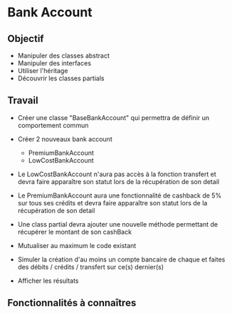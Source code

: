 # Bank Account

## Objectif
- Manipuler des classes abstract
- Manipuler des interfaces
- Utiliser l'héritage
- Découvrir les classes partials

## Travail
- Créer une classe "BaseBankAccount" qui permettra de définir un comportement commun
- Créer 2 nouveaux bank account
    - PremiumBankAccount
    - LowCostBankAccount

- Le LowCostBankAccount n'aura pas accès à la fonction transfert et devra faire apparaître son statut lors de la récupération de son detail
- Le PremiumBankAccount aura une fonctionnalité de cashback de 5% sur tous ses crédits et devra faire apparaître son statut lors de la récupération de son detail
- Une class partial devra ajouter une nouvelle méthode permettant de récupérer le montant de son cashBack

- Mutualiser au maximum le code existant


- Simuler la création d'au moins un compte bancaire de chaque et faites des débits / crédits / transfert sur ce(s) dernier(s)
- Afficher les résultats

## Fonctionnalités à connaîtres